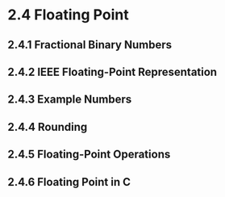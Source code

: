 # 2.4 Floating Point

## 2.4.1 Fractional Binary Numbers

## 2.4.2 IEEE Floating-Point Representation

## 2.4.3 Example Numbers

## 2.4.4 Rounding

## 2.4.5 Floating-Point Operations

## 2.4.6 Floating Point in C
